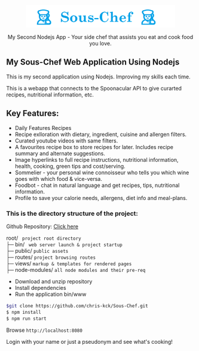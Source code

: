<div align="center">
    <img src="https://github.com/chris-kck/Sous-Chef/blob/master/public/img/logo-dark.png" height="60">
    <p align="center">
        <p>My Second Nodejs App - Your side chef that assists you eat and cook food you love.</p>
    </p>
</div>

## My Sous-Chef Web Application Using Nodejs

This is my second application using Nodejs. Improving my skills each time.

This is a webapp that connects to the Spoonacular API to give curarted recipes, nutritional information, etc.

## Key Features:
+ Daily Features Recipes
+ Recipe exlloration with dietary, ingredient, cuisine and allergen filters.
+ Curated youtube videos with same filters.
+ A favourites recipe box to store recipes for later. Includes recipe summary and alternate suggestions.
+ Image hyperlinks to full recipe instructions, nutritional information, health, cooking, green tips and cost/serving.
+ Sommelier - your personal wine connoisseur who tells you which wine goes with which food & vice-versa.
+ Foodbot - chat in natural language and get recipes, tips, nutritional information.
+ Profile to save your calorie needs, allergens, diet info and meal-plans.


### This is the directory structure of the project:

Github Repository: <a href="https://github.com/chris-kck/Sous-Chef">Click here</a>

root/ ``` project root directory```<br>
├─ bin/ ``` web server launch & project startup```<br> 
├─ public/ ```public assets ```<br>
├─ routes/  ```project browsing routes``` <br>
├─ views/  ```markup & templates for rendered pages``` <br>
├─ node-modules/ ```all node modules and their pre-req```<br>

+ Download and unzip repository
+ Install dependencies
+ Run the application bin/www

```sh
$git clone https://github.com/chris-kck/Sous-Chef.git
$ npm install
$ npm run start
```
Browse ```http://localhost:8080```

Login with your name or just a pseudonym and see what's cooking!

